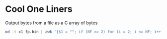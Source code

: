 # Cool One Liners

Output bytes from a file as a C array of bytes
```sh
od -t x1 fp.bin | awk '{$1 = ""; if (NF >= 2) for (i = 2; i <= NF; i++) $i = "0x"$i","; print}'
```
